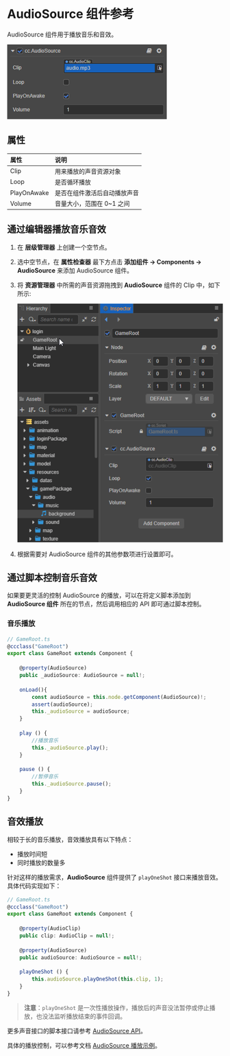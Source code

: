 # AudioSource 组件参考

AudioSource 组件用于播放音乐和音效。

![audioSource](audio/audiosource.png)

## 属性

|属性            | 说明                    |
|:--            | :--                     |
|Clip           | 用来播放的声音资源对象      |
|Loop           | 是否循环播放              |
|PlayOnAwake    | 是否在组件激活后自动播放声音 |
|Volume         | 音量大小，范围在 0~1 之间   |

## 通过编辑器播放音乐音效

1. 在 **层级管理器** 上创建一个空节点。
2. 选中空节点，在 **属性检查器** 最下方点击 **添加组件 -> Components -> AudioSource** 来添加 AudioSource 组件。
3. 将 **资源管理器** 中所需的声音资源拖拽到 **AudioSource** 组件的 Clip 中，如下所示:

   ![audioClip](audio/audiocilp.gif)

4. 根据需要对 AudioSource 组件的其他参数项进行设置即可。

## 通过脚本控制音乐音效

如果要更灵活的控制 AudioSource 的播放，可以在将定义脚本添加到 **AudioSource 组件** 所在的节点，然后调用相应的 API 即可通过脚本控制。

### 音乐播放

```typescript
// GameRoot.ts
@ccclass("GameRoot")
export class GameRoot extends Component { 
    
    @property(AudioSource)
    public _audioSource: AudioSource = null!;

    onLoad(){
        const audioSource = this.node.getComponent(AudioSource)!;
        assert(audioSource);
        this._audioSource = audioSource;
    }

    play () {
        //播放音乐
        this._audioSource.play();
    }

    pause () {
        //暂停音乐
        this._audioSource.pause();
    }
}
```

## 音效播放

相较于长的音乐播放，音效播放具有以下特点：

- 播放时间短
- 同时播放的数量多

针对这样的播放需求，**AudioSource** 组件提供了 `playOneShot` 接口来播放音效。具体代码实现如下：

```typescript
// GameRoot.ts
@ccclass("GameRoot")
export class GameRoot extends Component {     

    @property(AudioClip)
    public clip: AudioClip = null!;   

    @property(AudioSource)
    public audioSource: AudioSource = null!;

    playOneShot () {
        this.audioSource.playOneShot(this.clip, 1);
    }
}
```

> **注意**：`playOneShot` 是一次性播放操作，播放后的声音没法暂停或停止播放，也没法监听播放结束的事件回调。

更多声音接口的脚本接口请参考 [AudioSource API](__APIDOC__/zh/classes/component_audio.audiosource.html)。

具体的播放控制，可以参考文档 [AudioSource 播放示例](./audioExample.md)。

